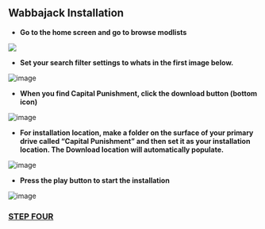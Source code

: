 ## **Wabbajack Installation**

- **Go to the home screen and go to browse modlists**

![](https://media.discordapp.net/attachments/984100624733962340/1019105716302258268/unknown.png)

- **Set your search filter settings to whats in the first image below.**

![image](https://user-images.githubusercontent.com/114360108/200664910-c61915e5-6f6a-4d0e-bba7-8118a853cdf4.png)

- **When you find Capital Punishment, click the download button (bottom icon)**

![image](https://user-images.githubusercontent.com/114360108/200691470-d9d97b12-5fa4-46df-b6b8-930e9f48bfec.png)

- **For installation location, make a folder on the surface of your primary drive called “Capital Punishment” and then set it as your installation location. The Download location will automatically populate.**

![image](https://user-images.githubusercontent.com/114360108/200665555-b973bb1c-092d-4671-ba8a-16d742ca2aa4.png)

- **Press the play button to start the installation**

![image](https://user-images.githubusercontent.com/112358568/190105266-ba1bfb8c-7f06-4fb3-9e08-6a5c74f0ab00.png)

### [**STEP FOUR**](https://github.com/TheMrNewVegas/TTWTrueVegas/wiki/TTW-Installation)